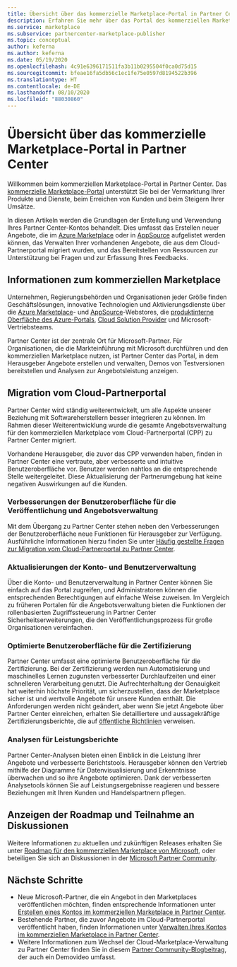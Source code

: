 ```yaml
---
title: Übersicht über das kommerzielle Marketplace-Portal in Partner Center
description: Erfahren Sie mehr über das Portal des kommerziellen Marketplace von Microsoft in Partner Center und wie Sie Angebote im Azure Marketplace, in AppSource und über das Cloud Solution Provider-Programm (CSP-Programm) auflisten und verkaufen können.
ms.service: marketplace
ms.subservice: partnercenter-marketplace-publisher
ms.topic: conceptual
author: keferna
ms.author: keferna
ms.date: 05/19/2020
ms.openlocfilehash: 4c91e6396171511fa3b11b0295504f0ca0d75d15
ms.sourcegitcommit: bfeae16fa5db56c1ec1fe75e0597d8194522b396
ms.translationtype: HT
ms.contentlocale: de-DE
ms.lasthandoff: 08/10/2020
ms.locfileid: "88030860"
---
```

# <a name="overview-of-the-commercial-marketplace-portal-in-partner-center"></a>Übersicht über das kommerzielle Marketplace-Portal in Partner Center

Willkommen beim kommerziellen Marketplace-Portal in Partner Center. Das [kommerzielle Marketplace-Portal](https://partner.microsoft.com/dashboard/commercial-marketplace/) unterstützt Sie bei der Vermarktung Ihrer Produkte und Dienste, beim Erreichen von Kunden und beim Steigern Ihrer Umsätze.

In diesen Artikeln werden die Grundlagen der Erstellung und Verwendung Ihres Partner Center-Kontos behandelt. Dies umfasst das Erstellen neuer Angebote, die im [Azure Marketplace](https://azuremarketplace.microsoft.com/) oder in [AppSource](https://appsource.microsoft.com/) aufgelistet werden können, das Verwalten Ihrer vorhandenen Angebote, die aus dem Cloud-Partnerportal migriert wurden, und das Bereitstellen von Ressourcen zur Unterstützung bei Fragen und zur Erfassung Ihres Feedbacks.

## <a name="about-the-commercial-marketplace"></a>Informationen zum kommerziellen Marketplace

Unternehmen, Regierungsbehörden und Organisationen jeder Größe finden Geschäftslösungen, innovative Technologien und Aktivierungsdienste über die [Azure Marketplace](https://azuremarketplace.microsoft.com/)- und [AppSource](https://appsource.microsoft.com/)-Webstores, die [produktinterne Oberfläche des Azure-Portals](https://portal.azure.com), [Cloud Solution Provider](https://partner.microsoft.com/cloud-solution-provider) und Microsoft-Vertriebsteams.

Partner Center ist der zentrale Ort für Microsoft-Partner. Für Organisationen, die die Markteinführung mit Microsoft durchführen und den kommerziellen Marketplace nutzen, ist Partner Center das Portal, in dem Herausgeber Angebote erstellen und verwalten, Demos von Testversionen bereitstellen und Analysen zur Angebotsleistung anzeigen.

## <a name="migration-from-the-cloud-partner-portal"></a>Migration vom Cloud-Partnerportal

Partner Center wird ständig weiterentwickelt, um alle Aspekte unserer Beziehung mit Softwareherstellern besser integrieren zu können. Im Rahmen dieser Weiterentwicklung wurde die gesamte Angebotsverwaltung für den kommerziellen Marketplace vom Cloud-Partnerportal (CPP) zu Partner Center migriert.

Vorhandene Herausgeber, die zuvor das CPP verwenden haben, finden in Partner Center eine vertraute, aber verbesserte und intuitive Benutzeroberfläche vor. Benutzer werden nahtlos an die entsprechende Stelle weitergeleitet. Diese Aktualisierung der Partnerumgebung hat keine negativen Auswirkungen auf die Kunden.

### <a name="improvements-on-publishing-and-offer-management-user-experience"></a>Verbesserungen der Benutzeroberfläche für die Veröffentlichung und Angebotsverwaltung

Mit dem Übergang zu Partner Center stehen neben den Verbesserungen der Benutzeroberfläche neue Funktionen für Herausgeber zur Verfügung.  Ausführliche Informationen hierzu finden Sie unter [Häufig gestellte Fragen zur Migration vom Cloud-Partnerportal zu Partner Center](../cloud-partner-portal-migration-faq.md).

### <a name="account-and-user-management-updates"></a>Aktualisierungen der Konto- und Benutzerverwaltung

Über die Konto- und Benutzerverwaltung in Partner Center können Sie einfach auf das Portal zugreifen, und Administratoren können die entsprechenden Berechtigungen auf einfache Weise zuweisen. Im Vergleich zu früheren Portalen für die Angebotsverwaltung bieten die Funktionen der rollenbasierten Zugriffssteuerung in Partner Center Sicherheitserweiterungen, die den Veröffentlichungsprozess für große Organisationen vereinfachen.

### <a name="improved-certification-experience"></a>Optimierte Benutzeroberfläche für die Zertifizierung

Partner Center umfasst eine optimierte Benutzeroberfläche für die Zertifizierung. Bei der Zertifizierung werden nun Automatisierung und maschinelles Lernen zugunsten verbesserter Durchlaufzeiten und einer schnelleren Verarbeitung genutzt. Die Aufrechterhaltung der Genauigkeit hat weiterhin höchste Priorität, um sicherzustellen, dass der Marketplace sicher ist und wertvolle Angebote für unsere Kunden enthält. Die Anforderungen werden nicht geändert, aber wenn Sie jetzt Angebote über Partner Center einreichen, erhalten Sie detailliertere und aussagekräftige Zertifizierungsberichte, die auf [öffentliche Richtlinien](https://docs.microsoft.com/legal/marketplace/certification-policies) verweisen.

### <a name="analytics-for-performance-reporting"></a>Analysen für Leistungsberichte

Partner Center-Analysen bieten einen Einblick in die Leistung Ihrer Angebote und verbesserte Berichtstools. Herausgeber können den Vertrieb mithilfe der Diagramme für Datenvisualisierung und Erkenntnisse überwachen und so ihre Angebote optimieren. Dank der verbesserten Analysetools können Sie auf Leistungsergebnisse reagieren und bessere Beziehungen mit Ihren Kunden und Handelspartnern pflegen.

## <a name="view-the-roadmap-and-join-the-conversation"></a>Anzeigen der Roadmap und Teilnahme an Diskussionen

Weitere Informationen zu aktuellen und zukünftigen Releases erhalten Sie unter [Roadmap für den kommerziellen Marketplace von Microsoft](../marketplace-roadmap.md), oder beteiligen Sie sich an Diskussionen in der [Microsoft Partner Community](https://www.microsoftpartnercommunity.com/).

## <a name="next-steps"></a>Nächste Schritte

- Neue Microsoft-Partner, die ein Angebot in den Marketplaces veröffentlichen möchten, finden entsprechende Informationen unter [Erstellen eines Kontos im kommerziellen Marketplace in Partner Center](create-account.md).
- Bestehende Partner, die zuvor Angebote im Cloud-Partnerportal veröffentlicht haben, finden Informationen unter [Verwalten Ihres Kontos im kommerziellen Marketplace in Partner Center](manage-account.md).
- Weitere Informationen zum Wechsel der Cloud-Marketplace-Verwaltung zu Partner Center finden Sie in diesem [Partner Community-Blogbeitrag](https://www.microsoftpartnercommunity.com/t5/Azure-Marketplace-and-AppSource/Cloud-Marketplace-In-Partner-Center/m-p/9738#M293), der auch ein Demovideo umfasst.

